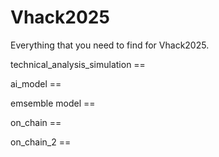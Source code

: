 # Vhack2025
Everything that you need to find for Vhack2025.

technical_analysis_simulation ==

ai_model == 

emsemble model ==

on_chain ==

on_chain_2 ==

